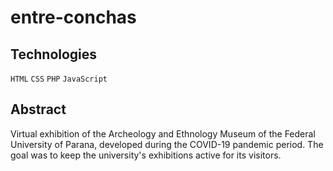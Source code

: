 # entre-conchas
## Technologies
`HTML` `CSS` `PHP` `JavaScript`
## Abstract
Virtual exhibition of the Archeology and Ethnology Museum of the Federal University of Parana, developed during the COVID-19 pandemic period. The goal was to keep the university's exhibitions active for its visitors.

